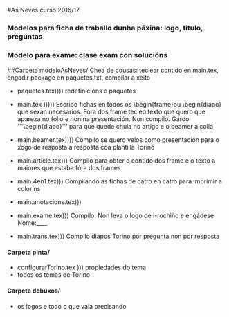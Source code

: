 #As Neves curso 2016/17

### Modelos para ficha de traballo dunha páxina: logo, título, preguntas
### Modelo para exame: clase exam con solucións

##Carpeta modeloAsNeves/
Chea de cousas: teclear contido en main.tex, engadir package en paquetes.txt, compilar a xeito

* paquetes.tex))))
redefinicións e paquetes

* main.tex )))))
Escribo fichas en todos os \begin{frame}ou \begin{diapo} que sexan necesarios. Fóra dos frame tecleo texto que quero que apareza no folio e non na presentación. Non compilo. Gardo
'''\begin{diapo}''' para que quede chula no artigo e o beamer a colla

* main.beamer.tex))))
 Compilo se quero velos como presentación para o xogo de resposta a resposta coa plantilla Torino

* main.article.tex)))
 Compilo para obter o contido dos frame e o texto a maiores que estaba fóra dos frames

* main.4en1.tex)))
Compilando as fichas de catro en catro para imprimir a coloríns

* main.anotacions.tex)))

* main.exame.tex)))
Compilo. Non leva o logo de i-rochiño e engádese Nome:____

* main.trans.tex)))
Compilo diapos Torino por pregunta non por resposta

#### Carpeta pinta/
* configurarTorino.tex ))) propiedades do tema
* todos os temas de Torino

#### Carpeta debuxos/
* os logos e todo o que vaia precisando
